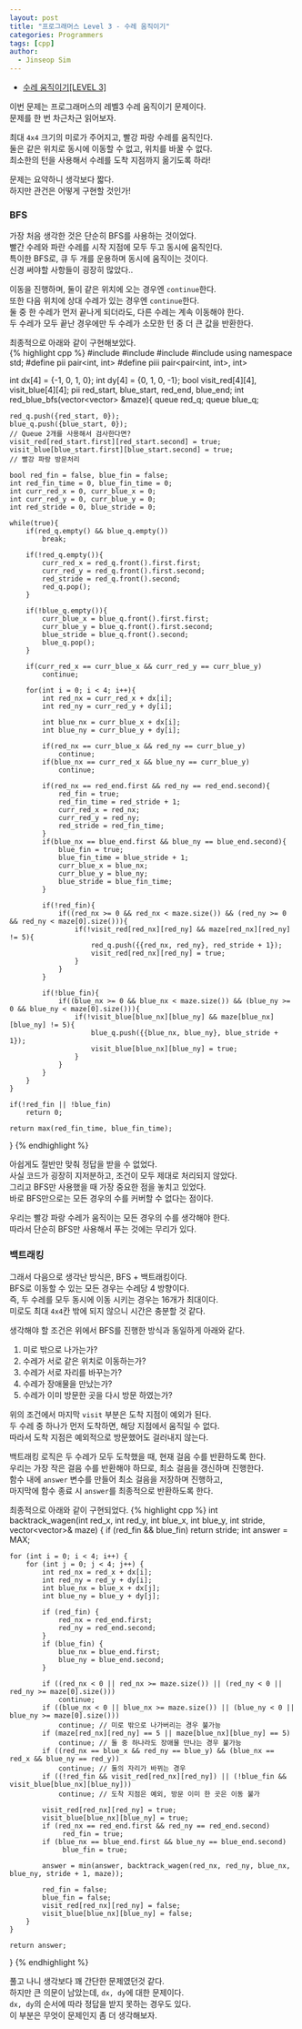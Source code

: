 ```yaml
---
layout: post
title: "프로그래머스 Level 3 - 수레 움직이기"
categories: Programmers
tags: [cpp]
author:
  - Jinseop Sim
---
```

- [수레 움직이기[LEVEL 3]](https://school.programmers.co.kr/learn/courses/30/lessons/250134)

이번 문제는 프로그래머스의 레벨3 수레 움직이기 문제이다.  
문제를 한 번 차근차근 읽어보자.  

최대 ```4x4``` 크기의 미로가 주어지고, 빨강 파랑 수레를 움직인다.  
둘은 같은 위치로 동시에 이동할 수 없고, 위치를 바꿀 수 없다.  
최소한의 턴을 사용해서 수레를 도착 지점까지 옮기도록 하라!  

문제는 요약하니 생각보다 짧다.  
하지만 관건은 어떻게 구현할 것인가!  

### BFS
가장 처음 생각한 것은 단순히 BFS를 사용하는 것이었다.  
빨간 수레와 파란 수레를 시작 지점에 모두 두고 동시에 움직인다.  
특이한 BFS로, 큐 두 개를 운용하며 동시에 움직이는 것이다.  
신경 써야할 사항들이 굉장히 많았다..  

이동을 진행하며, 둘이 같은 위치에 오는 경우엔 ```continue```한다.  
또한 다음 위치에 상대 수레가 있는 경우엔 ```continue```한다.  
둘 중 한 수레가 먼저 끝나게 되더라도, 다른 수레는 계속 이동해야 한다.  
두 수레가 모두 끝난 경우에만 두 수레가 소모한 턴 중 더 큰 값을 반환한다.  

최종적으로 아래와 같이 구현해보았다.  
{% highlight cpp %}
#include <string>
#include <vector>
#include <queue>
#include <iostream>
using namespace std;
#define pii pair<int, int>
#define piii pair<pair<int, int>, int>

int dx[4] = {-1, 0, 1, 0};
int dy[4] = {0, 1, 0, -1};
bool visit_red[4][4], visit_blue[4][4];
pii red_start, blue_start, red_end, blue_end;
int red_blue_bfs(vector<vector<int>> &maze){
    queue<piii> red_q;
    queue<piii> blue_q;
    
    red_q.push({red_start, 0});
    blue_q.push({blue_start, 0});
    // Queue 2개를 사용해서 검사한다면?
    visit_red[red_start.first][red_start.second] = true;
    visit_blue[blue_start.first][blue_start.second] = true;
    // 빨강 파랑 방문처리
    
    bool red_fin = false, blue_fin = false;
    int red_fin_time = 0, blue_fin_time = 0;
    int curr_red_x = 0, curr_blue_x = 0;
    int curr_red_y = 0, curr_blue_y = 0;
    int red_stride = 0, blue_stride = 0;
    
    while(true){
        if(red_q.empty() && blue_q.empty())
            break;
        
        if(!red_q.empty()){
            curr_red_x = red_q.front().first.first;
            curr_red_y = red_q.front().first.second;
            red_stride = red_q.front().second;
            red_q.pop();
        }
        
        if(!blue_q.empty()){
            curr_blue_x = blue_q.front().first.first;
            curr_blue_y = blue_q.front().first.second;
            blue_stride = blue_q.front().second;
            blue_q.pop();
        }
        
        if(curr_red_x == curr_blue_x && curr_red_y == curr_blue_y)
            continue;
            
        for(int i = 0; i < 4; i++){
            int red_nx = curr_red_x + dx[i];
            int red_ny = curr_red_y + dy[i];
            
            int blue_nx = curr_blue_x + dx[i];
            int blue_ny = curr_blue_y + dy[i];
            
            if(red_nx == curr_blue_x && red_ny == curr_blue_y)
                continue;
            if(blue_nx == curr_red_x && blue_ny == curr_blue_y)
                continue;
            
            if(red_nx == red_end.first && red_ny == red_end.second){
                red_fin = true;
                red_fin_time = red_stride + 1;
                curr_red_x = red_nx;
                curr_red_y = red_ny;
                red_stride = red_fin_time;
            }
            if(blue_nx == blue_end.first && blue_ny == blue_end.second){
                blue_fin = true;
                blue_fin_time = blue_stride + 1;
                curr_blue_x = blue_nx;
                curr_blue_y = blue_ny;
                blue_stride = blue_fin_time;
            }
            
            if(!red_fin){
                if((red_nx >= 0 && red_nx < maze.size()) && (red_ny >= 0 && red_ny < maze[0].size())){
                    if(!visit_red[red_nx][red_ny] && maze[red_nx][red_ny] != 5){
                        red_q.push({{red_nx, red_ny}, red_stride + 1});
                        visit_red[red_nx][red_ny] = true;
                    }
                }
            }
            
            if(!blue_fin){
                if((blue_nx >= 0 && blue_nx < maze.size()) && (blue_ny >= 0 && blue_ny < maze[0].size())){
                    if(!visit_blue[blue_nx][blue_ny] && maze[blue_nx][blue_ny] != 5){
                        blue_q.push({{blue_nx, blue_ny}, blue_stride + 1});
                        visit_blue[blue_nx][blue_ny] = true;
                    }
                }
            }
        }
    }
    
    if(!red_fin || !blue_fin)
        return 0;
    
    return max(red_fin_time, blue_fin_time);
}
{% endhighlight %}  

아쉽게도 절반만 맞춰 정답을 받을 수 없었다.  
사실 코드가 굉장히 지저분하고, 조건이 모두 제대로 처리되지 않았다.  
그리고 BFS만 사용했을 때 가장 중요한 점을 놓치고 있었다.  
바로 BFS만으로는 모든 경우의 수를 커버할 수 없다는 점이다.  

우리는 빨강 파랑 수레가 움직이는 모든 경우의 수를 생각해야 한다.  
따라서 단순히 BFS만 사용해서 푸는 것에는 무리가 있다.  

### 백트래킹
그래서 다음으로 생각난 방식은, BFS + 백트래킹이다.  
BFS로 이동할 수 있는 모든 경우는 수레당 4 방향이다.  
즉, 두 수레를 모두 동시에 이동 시키는 경우는 16개가 최대이다.  
미로도 최대 ```4x4```칸 밖에 되지 않으니 시간은 충분할 것 같다.  

생각해야 할 조건은 위에서 BFS를 진행한 방식과 동일하게 아래와 같다.  
1. 미로 밖으로 나가는가?
2. 수레가 서로 같은 위치로 이동하는가?
3. 수레가 서로 자리를 바꾸는가?
4. 수레가 장애물을 만났는가?
5. 수레가 이미 방문한 곳을 다시 방문 하였는가?

위의 조건에서 마지막 ```visit``` 부분은 도착 지점이 예외가 된다.  
두 수레 중 하나가 먼저 도착하면, 해당 지점에서 움직일 수 없다.  
따라서 도착 지점은 예외적으로 방문했어도 걸러내지 않는다.  

백트래킹 로직은 두 수레가 모두 도착했을 때, 현재 걸음 수를 반환하도록 한다.  
우리는 가장 작은 걸음 수를 반환해야 하므로, 최소 걸음을 갱신하며 진행한다.  
함수 내에 ```answer``` 변수를 만들어 최소 걸음을 저장하며 진행하고,  
마지막에 함수 종료 시 ```answer```를 최종적으로 반환하도록 한다.  

최종적으로 아래와 같이 구현되었다.
{% highlight cpp %}
int backtrack_wagen(int red_x, int red_y, int blue_x, int blue_y, int stride, vector<vector<int>>& maze) {
    if (red_fin && blue_fin)
        return stride;
    int answer = MAX;

    for (int i = 0; i < 4; i++) {
        for (int j = 0; j < 4; j++) {
            int red_nx = red_x + dx[i];
            int red_ny = red_y + dy[i];
            int blue_nx = blue_x + dx[j];
            int blue_ny = blue_y + dy[j];

            if (red_fin) {
                red_nx = red_end.first;
                red_ny = red_end.second;
            }
            if (blue_fin) {
                blue_nx = blue_end.first;
                blue_ny = blue_end.second;
            }

            if ((red_nx < 0 || red_nx >= maze.size()) || (red_ny < 0 || red_ny >= maze[0].size()))
                continue;
            if ((blue_nx < 0 || blue_nx >= maze.size()) || (blue_ny < 0 || blue_ny >= maze[0].size()))
                continue; // 미로 밖으로 나가버리는 경우 불가능
            if (maze[red_nx][red_ny] == 5 || maze[blue_nx][blue_ny] == 5)
                continue; // 둘 중 하나라도 장애물 만나는 경우 불가능
            if ((red_nx == blue_x && red_ny == blue_y) && (blue_nx == red_x && blue_ny == red_y))
                continue; // 둘의 자리가 바뀌는 경우
            if ((!red_fin && visit_red[red_nx][red_ny]) || (!blue_fin && visit_blue[blue_nx][blue_ny]))
                continue; // 도착 지점은 예외, 방문 이미 한 곳은 이동 불가

            visit_red[red_nx][red_ny] = true;
            visit_blue[blue_nx][blue_ny] = true;
            if (red_nx == red_end.first && red_ny == red_end.second)
                 red_fin = true;
            if (blue_nx == blue_end.first && blue_ny == blue_end.second)
                 blue_fin = true;

            answer = min(answer, backtrack_wagen(red_nx, red_ny, blue_nx, blue_ny, stride + 1, maze));

            red_fin = false;
            blue_fin = false;
            visit_red[red_nx][red_ny] = false;
            visit_blue[blue_nx][blue_ny] = false;
        }
    }

    return answer;
}
{% endhighlight %}

풀고 나니 생각보다 꽤 간단한 문제였던것 같다.  
하지만 큰 의문이 남았는데, ```dx, dy```에 대한 문제이다.  
```dx, dy```의 순서에 따라 정답을 받지 못하는 경우도 있다.  
이 부분은 무엇이 문제인지 좀 더 생각해보자.  
